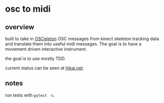 # osc to midi

## overview

built to take in [OSCeleton](https://github.com/Sensebloom/OSCeleton) OSC messages from kinect skeleton tracking data and translate them into useful midi messages. The goal is to have a movement driven interactive instrument.

the goal is to use mostly TDD.

current status can be seen at [hikai.net](https://hikai.net/posts/kinect_instrument/).


## notes

run tests with `pytest -s`.